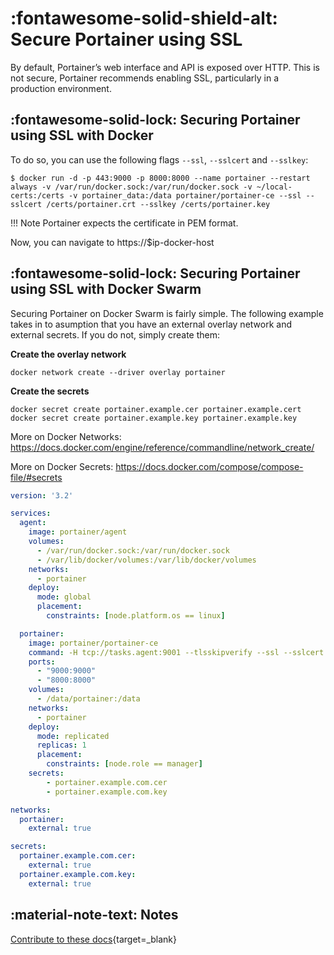 # :fontawesome-solid-shield-alt: Secure Portainer using SSL

By default, Portainer’s web interface and API is exposed over HTTP. This is not secure, Portainer recommends enabling SSL, particularly in a production environment.

## :fontawesome-solid-lock: Securing Portainer using SSL with Docker

To do so, you can use the following flags <code>--ssl</code>, <code>--sslcert</code> and <code>--sslkey</code>:

<pre><code>$ docker run -d -p 443:9000 -p 8000:8000 --name portainer --restart always -v /var/run/docker.sock:/var/run/docker.sock -v ~/local-certs:/certs -v portainer_data:/data portainer/portainer-ce --ssl --sslcert /certs/portainer.crt --sslkey /certs/portainer.key</code></pre>

!!! Note
    Portainer expects the certificate in PEM format.

Now, you can navigate to https://$ip-docker-host

## :fontawesome-solid-lock: Securing Portainer using SSL with Docker Swarm

Securing Portainer on Docker Swarm is fairly simple. The following example takes in to asumption that you have an external overlay network and external secrets. If you do not, simply create them:

**Create the overlay network**
```
docker network create --driver overlay portainer
```

**Create the secrets**
```
docker secret create portainer.example.cer portainer.example.cert
docker secret create portainer.example.key portainer.example.key
```

More on Docker Networks: https://docs.docker.com/engine/reference/commandline/network_create/

More on Docker Secrets: https://docs.docker.com/compose/compose-file/#secrets

```yml
version: '3.2'

services:
  agent:
    image: portainer/agent
    volumes:
      - /var/run/docker.sock:/var/run/docker.sock
      - /var/lib/docker/volumes:/var/lib/docker/volumes
    networks:
      - portainer
    deploy:
      mode: global
      placement:
        constraints: [node.platform.os == linux]

  portainer:
    image: portainer/portainer-ce
    command: -H tcp://tasks.agent:9001 --tlsskipverify --ssl --sslcert /run/secrets/portainer.example.com.cer --sslkey /run/secrets/portainer.example.com.key
    ports:
      - "9000:9000"
      - "8000:8000"
    volumes:
      - /data/portainer:/data
    networks:
      - portainer
    deploy:
      mode: replicated
      replicas: 1
      placement:
        constraints: [node.role == manager]
    secrets:
        - portainer.example.com.cer
        - portainer.example.com.key

networks:
  portainer:
    external: true

secrets:
  portainer.example.com.cer:
    external: true
  portainer.example.com.key:
    external: true


```

## :material-note-text: Notes

[Contribute to these docs](https://github.com/portainer/portainer-docs/blob/master/contributing.md){target=_blank}
